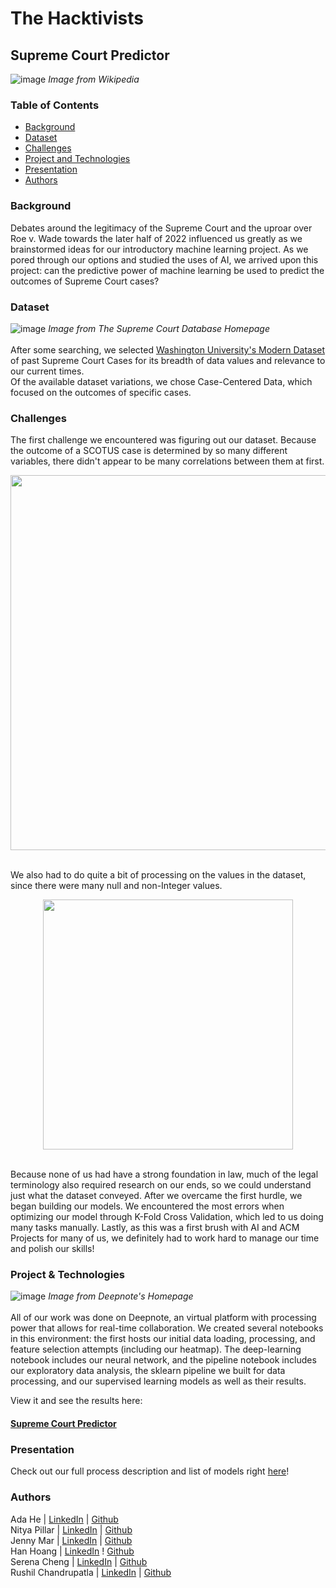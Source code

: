 # The Hacktivists
## Supreme Court Predictor
![image](https://user-images.githubusercontent.com/86854157/213305775-61c3d014-33db-4316-a4ae-07cbb8a7332f.png)
*Image from Wikipedia*
### Table of Contents
* [Background](https://github.com/acmucsd-projects/fa22-ai-team-1/blob/main/README.md#background)
* [Dataset](https://github.com/acmucsd-projects/fa22-ai-team-1/blob/main/README.md#dataset)
* [Challenges](https://github.com/acmucsd-projects/fa22-ai-team-1/blob/main/README.md#challenges)
* [Project and Technologies](https://github.com/acmucsd-projects/fa22-ai-team-1/blob/main/README.md#project--technologies)
* [Presentation](https://github.com/acmucsd-projects/fa22-ai-team-1/blob/main/README.md#presentation)
* [Authors](https://github.com/acmucsd-projects/fa22-ai-team-1/blob/main/README.md#authors)

### Background
Debates around the legitimacy of the Supreme Court and the uproar over Roe v. Wade towards the later half of 2022 influenced us greatly as we brainstormed ideas for our introductory machine learning project. As we pored through our options and studied the uses of AI, we arrived upon this project: can the predictive power of machine learning be used to predict the outcomes of Supreme Court cases?

### Dataset
![image](https://user-images.githubusercontent.com/86854157/213307112-7b2fbc98-d049-4423-9af3-405c7d3855c1.png)
*Image from The Supreme Court Database Homepage* <br /> <br />
After some searching, we selected [Washington University's Modern Dataset](http://scdb.wustl.edu/data.php) of past Supreme Court Cases for its breadth of data values and relevance to our current times. <br />
Of the available dataset variations, we chose Case-Centered Data, which focused on the outcomes of specific cases. 

### Challenges
The first challenge we encountered was figuring out our dataset. Because the outcome of a SCOTUS case is determined by so many different variables, there didn't appear to be many correlations between them at first.
<br /> <p align="center"> <img src="https://user-images.githubusercontent.com/86854157/213310071-bf3acf1d-b520-496b-b5e2-6eeb4d4434ff.png" width="600"> </p> <br />
We also had to do quite a bit of processing on the values in the dataset, since there were many null and non-Integer values.
<br /> <p align="center"> <img src="https://user-images.githubusercontent.com/86854157/213310173-c7aaf4ee-06a2-4fe6-91a7-4f374f982f37.png" width="400"> </p> <br />
Because none of us had have a strong foundation in law, much of the legal terminology also required research on our ends, so we could understand just what the dataset conveyed.
After we overcame the first hurdle, we began building our models. We encountered the most errors when optimizing our model through K-Fold Cross Validation, which led to us doing many tasks manually.
Lastly, as this was a first brush with AI and ACM Projects for many of us, we definitely had to work hard to manage our time and polish our skills!

### Project & Technologies
![image](https://user-images.githubusercontent.com/86854157/213307361-5441f828-9b43-40bb-957c-546a5deba0c5.png)
*Image from Deepnote's Homepage* <br /> <br />
All of our work was done on Deepnote, an virtual platform with processing power that allows for real-time collaboration. We created several notebooks in this environment: the first hosts our initial data loading, processing, and feature selection attempts (including our heatmap). The deep-learning notebook includes our neural network, and the pipeline notebook includes our exploratory data analysis, the sklearn pipeline we built for data processing, and our supervised learning models as well as their results. 

View it and see the results here:  
#### [Supreme Court Predictor](https://deepnote.com/join-team?token=02d34e715c9e4f6)

### Presentation
Check out our full process description and list of models right [here](https://docs.google.com/presentation/d/1qANpLZvhv5F0lOkbUxtlJU5UF4KqsDzuy0Dy6E2BG-0/edit?usp=sharing)!

### Authors
Ada He | [LinkedIn](https://www.linkedin.com/in/adahe0908/) | [Github](https://github.com/adahe8) <br />
Nitya Pillar | [LinkedIn](https://www.linkedin.com/in/nitya-p-087b431ab) | [Github](https://github.com/nbpillai) <br /> 
Jenny Mar | [LinkedIn](www.linkedin.com/in/jenny-mar-13158225a) | [Github](https://github.com/jennymar) <br />
Han Hoang | [LinkedIn](https://www.linkedin.com/in/hanhoangia/) ! [Github](https://github.com/hanhoangia) <br />
Serena Cheng | [LinkedIn](www.linkedin.com/in/serenachen6) | [Github](https://github.com/schen126)  <br />
Rushil Chandrupatla | [LinkedIn](https://www.linkedin.com/in/rushil-chandrupatla-1aaa34205/) | [Github](https://github.com/rushilcs)  <br />
